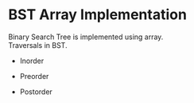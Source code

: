 # BST Array Implementation
Binary Search Tree is implemented using array.                          
Traversals in BST.
- Inorder

- Preorder

- Postorder

